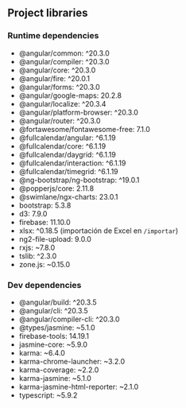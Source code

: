 ## Project libraries

### Runtime dependencies
- @angular/common: ^20.3.0
- @angular/compiler: ^20.3.0
- @angular/core: ^20.3.0
- @angular/fire: ^20.0.1
- @angular/forms: ^20.3.0
- @angular/google-maps: 20.2.8
- @angular/localize: ^20.3.4
- @angular/platform-browser: ^20.3.0
- @angular/router: ^20.3.0
- @fortawesome/fontawesome-free: 7.1.0
- @fullcalendar/angular: ^6.1.19
- @fullcalendar/core: ^6.1.19
- @fullcalendar/daygrid: ^6.1.19
- @fullcalendar/interaction: ^6.1.19
- @fullcalendar/timegrid: ^6.1.19
- @ng-bootstrap/ng-bootstrap: ^19.0.1
- @popperjs/core: 2.11.8
- @swimlane/ngx-charts: 23.0.1
- bootstrap: 5.3.8
- d3: 7.9.0
- firebase: 11.10.0
- xlsx: ^0.18.5 (importación de Excel en `/importar`)
- ng2-file-upload: 9.0.0
- rxjs: ~7.8.0
- tslib: ^2.3.0
- zone.js: ~0.15.0

### Dev dependencies
- @angular/build: ^20.3.5
- @angular/cli: ^20.3.5
- @angular/compiler-cli: ^20.3.0
- @types/jasmine: ~5.1.0
- firebase-tools: 14.19.1
- jasmine-core: ~5.9.0
- karma: ~6.4.0
- karma-chrome-launcher: ~3.2.0
- karma-coverage: ~2.2.0
- karma-jasmine: ~5.1.0
- karma-jasmine-html-reporter: ~2.1.0
- typescript: ~5.9.2


